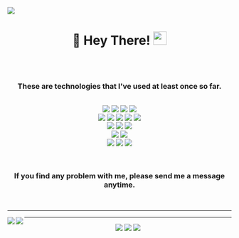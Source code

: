 <a href="https://hits.seeyoufarm.com"><img src="https://hits.seeyoufarm.com/api/count/incr/badge.svg?url=https%3A%2F%2Fgithub.com%2FWOOSEONG-HAM&count_bg=%2379C83D&title_bg=%23555555&icon=&icon_color=%23E7E7E7&title=hits&edge_flat=false"/></a> 
<h1 align="center">🧡 Hey There! <img src="https://raw.githubusercontent.com/aemmadi/aemmadi/master/wave.gif" width="30px"></h1><br/><br/>

<h3 align="center">These are technologies that I've used at least once so far.</h3><br/>

<div align="center">
 <img src="https://img.shields.io/badge/-HTML-E34F26?logo=HTML5&logoColor=white" />
 <img src="https://img.shields.io/badge/-CSS-1572B6?logo=CSS3&logoColor=white" />
 <img src="https://img.shields.io/badge/-SCSS-CC6699?logo=Sass&logoColor=white" />
 <img src="https://img.shields.io/badge/-styled--components-DB7093?logo=styled-components&logoColor=white" />
</div>

<div align="center">
 <img src="https://img.shields.io/badge/JavaScript-F7DF1E?&logo=javascript&logoColor=white"/></a>
 <img src="https://img.shields.io/badge/TypeScript-007ACC?style=flat-square&logo=TypeScript&logoColor=white"/>
 <img src="https://img.shields.io/badge/React-61DAFB?style=flat-square&logo=React&logoColor=white"/>
 <img src="https://img.shields.io/badge/-Next.js-black?logo=Next.js&logoColor=white" />
 <img src="https://img.shields.io/badge/AngularJS-E23237?style=flat-square&logo=AngularJS&logoColor=white"/>
</div>

<div align="center">
 <img src="https://img.shields.io/badge/Node.js-339933?style=flat-square&logo=Node.js&logoColor=white"/>
 <img src="https://img.shields.io/badge/Express-ffffff?&logo=express&logoColor=black"/></a>
 <img src="https://img.shields.io/badge/Nest-E0234E?&logo=nestjs&logoColor=white"/></a>
</div>

<div align="center">
 <img src="https://img.shields.io/badge/AWS-232F3E?&logo=AmazonAWS&logoColor=white"/></a>
 <img src="https://img.shields.io/badge/Firebase-FFCA28?style=flat-square&logo=Firebase&logoColor=white"/></a>
</div>

<div align="center">
 <img src="https://img.shields.io/badge/-Git-F05032?logo=Git&logoColor=white" />
 <img src="https://img.shields.io/badge/-GitHub-000000?logo=GitHub&logoColor=white" />
 <img src="https://img.shields.io/badge/-Slack-4A154B?logo=Slack&logoColor=white" />
</div>

<br/><h3 align="center">If you find any problem with me, please send me a message anytime.</h3><br/>

---

<img align="left" src="https://github-readme-stats.vercel.app/api?username=WOOSEONG-HAM&count_private=true&show_icons=false&theme=default" />
<img align="left" src="https://github-readme-stats.vercel.app/api/top-langs/?username=WOOSEONG-HAM&theme=default&show_icons=true" />

---

<div align="center">
 <a href="https://instagram.com/ws_608"><img src="https://img.shields.io/badge/Instagram-E4405F?style=flat-square&logo=Instagram&logoColor=white"/></a>
 <a href="https://mail.google.com/"><img src="https://img.shields.io/badge/Gmail-D14836?style=flat-square&logo=Gmail&logoColor=white"/></a>
 <a href="https://velog.io/@wsham"><img src="https://img.shields.io/badge/Tech Blog-11B48A?style=flat-square&logo=Vimeo&logoColor=white"/></a>
</div>

